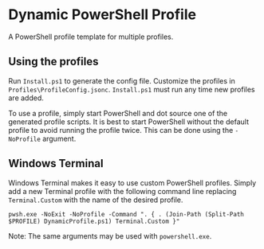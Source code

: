 # Dynamic PowerShell Profile

A PowerShell profile template for multiple profiles.

## Using the profiles

Run `Install.ps1` to generate the config file. Customize the profiles in `Profiles\ProfileConfig.jsonc`. `Install.ps1` must run any time new profiles are added.

To use a profile, simply start PowerShell and dot source one of the generated profile scripts. It is best to start PowerShell without the default profile to avoid running the profile twice. This can be done using the `-NoProfile` argument.

## Windows Terminal

Windows Terminal makes it easy to use custom PowerShell profiles. Simply add a new Terminal profile with the following command line replacing `Terminal.Custom` with the name of the desired profile.

```batch
pwsh.exe -NoExit -NoProfile -Command ". { . (Join-Path (Split-Path $PROFILE) DynamicProfile.ps1) Terminal.Custom }"
```

Note: The same arguments may be used with `powershell.exe`.
